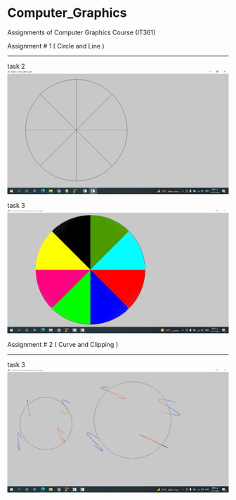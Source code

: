 # Computer_Graphics
Assignments of Computer Graphics Course (IT361) 


Assignment # 1    ( Circle and Line )
**********************************************************

task 2
![](Assignment1/task%202.jpg)

task 3
![](Assignment1/task%203.jpg)


Assignment # 2    ( Curve and Clipping )
**********************************************************

task 3
![](Assignment2/task%203.jpg)
